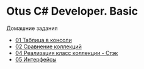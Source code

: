 # Otus C# Developer. Basic
Домашние задания

* [01 Таблица в консоли](CSharp%20Basic/HomeWork1)
* [02 Сравнение коллекций](CSharp%20Basic/HomeWork2)
* [04 Реализация класс коллекции - Стэк](CSharp%20Basic/HomeWork4)
* [05 Интерфейсы](CSharp%20Basic/HomeWork5)
